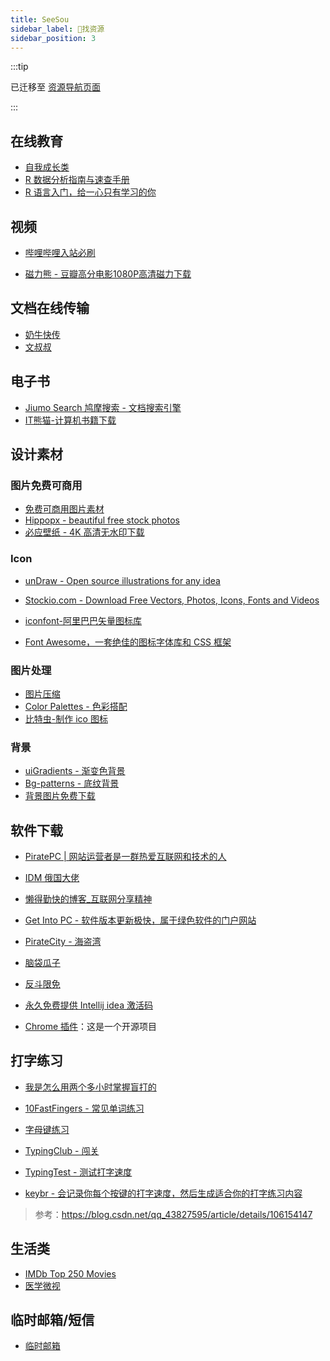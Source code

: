 ```yaml
---
title: SeeSou
sidebar_label: 🧲找资源
sidebar_position: 3
---
```


:::tip

已迁移至 [资源导航页面](https://source.pokeai.cn/)

:::

## 在线教育

- [自我成长类](https://www.edx.org/learn/business-administration)
- [R 数据分析指南与速查手册](https://bookdown.org/xiao/RAnalysisBook/)
- [R 语言入门，给一心只有学习的你](https://bookdown.org/qiyuandong/intro_r/)
  

## 视频

- [哔哩哔哩入站必刷](https://www.bilibili.com/h5/good-history)

- [磁力熊 - 豆瓣高分电影1080P高清磁力下载](https://www.cilixiong.com/)


## 文档在线传输

- [奶牛快传](https://cowtransfer.com/)
- [文叔叔](https://www.wenshushu.cn/)


## 电子书

- [Jiumo Search 鸠摩搜索 - 文档搜索引擎](https://www.jiumodiary.com/)
- [IT熊猫-计算机书籍下载](https://itpanda.net/book/)


## 设计素材

### 图片免费可商用

- [免费可商用图片素材](免费可商用图片素材.md)
- [Hippopx - beautiful free stock photos](https://www.hippopx.com/)
- [必应壁纸 - 4K 高清无水印下载](https://www.todaybing.com/)


### Icon

- [unDraw - Open source illustrations for any idea](https://undraw.co/)

- [Stockio.com - Download Free Vectors, Photos, Icons, Fonts and Videos](https://www.stockio.com/)

- [iconfont-阿里巴巴矢量图标库](https://www.iconfont.cn/)

- [Font Awesome，一套绝佳的图标字体库和 CSS 框架](https://fa5.dashgame.com/#/)

### 图片处理

- [图片压缩](https://tinypng.com/)
- [Color Palettes - 色彩搭配](https://colorhunt.co/)
- [比特虫-制作 ico 图标](https://www.bitbug.net/)

### 背景

- [uiGradients - 渐变色背景](https://uigradients.com/#Venice)
- [Bg-patterns - 底纹背景](http://bg-patterns.com/?p=2431)
- [背景图片免费下载](https://www.tukuppt.com/backdrop/zonghe_0_0_0_0_0_0_3.html)


## 软件下载

- [PiratePC | 网站运营者是一群热爱互联网和技术的人](https://piratepc.me/)

- [IDM 俄国大佬](https://lrepacks.net/repaki-programm-dlya-interneta/56-internet-download-manager-repack.html)

- [懒得勤快的博客_互联网分享精神](https://masuit.com/)

- [Get Into PC - 软件版本更新极快，属于绿色软件的门户网站](https://igetintopc.com/)

- [PirateCity - 海盗湾](https://www.thepiratecity.co/posts/)

- [脑袋瓜子](https://www.naodai.org/)

- [反斗限免](http://free.apprcn.com/)

- [永久免费提供 Intellij idea 激活码](https://idea.medeming.com/jets/)

- [Chrome 插件](https://www.v2fy.com/p/readme-chromeappheroes/)：这是一个开源项目

## 打字练习

- [我是怎么用两个多小时掌握盲打的](https://xwlearn.com/how-do-i-master-touch-type-in-two-hours/)

- [10FastFingers - 常见单词练习](https://10fastfingers.com/typing-test/english)

- [字母键练习](https://dazi.91xjr.com/typing/train/letter.html)

- [TypingClub - 闯关](https://www.edclub.com/sportal/)

- [TypingTest - 测试打字速度](https://www.typingtest.com/)

- [keybr - 会记录你每个按键的打字速度，然后生成适合你的打字练习内容](https://www.keybr.com/)

>参考：https://blog.csdn.net/qq_43827595/article/details/106154147


## 生活类

- [IMDb Top 250 Movies](https://www.imdb.com/chart/top/)
- [医学微视](https://www.mvyxws.com/)


## 临时邮箱/短信

- [临时邮箱](https://temp-mail.org/zh/)